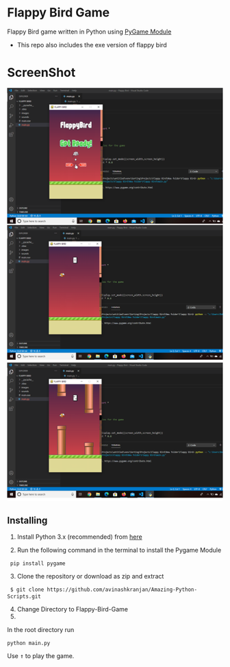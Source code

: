 # Flappy Bird Game

Flappy Bird game written in Python using [PyGame Module](https://www.pygame.org/docs/)
- This repo also includes the exe version of flappy bird

 
# ScreenShot
  
 ![Main Window](https://github.com/robin025/Flappy-Bird-Game/blob/master/ScreenShot/ss1.png)
 ![Flappy Bird](https://github.com/robin025/Flappy-Bird-Game/blob/master/ScreenShot/ss2.png)
 ![Flappy Bird](https://github.com/robin025/Flappy-Bird-Game/blob/master/ScreenShot/ss3.png)


## Installing

1. Install Python 3.x (recommended) from [here](https://www.python.org/)

2. Run the following command in the terminal to install the Pygame Module
```
 pip install pygame
```
3. Clone the repository or download as zip and extract
 ```
  $ git clone https://github.com/avinashkranjan/Amazing-Python-Scripts.git
```

4. Change Directory to Flappy-Bird-Game
5. 
In the root directory run
 ```
 python main.py
```
Use <kbd>&uarr;</kbd> to play the game.